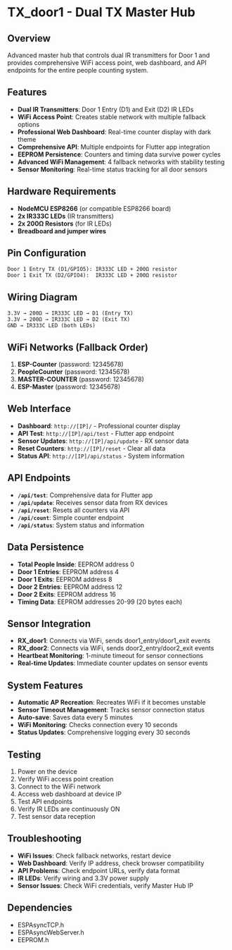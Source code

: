 # TX_door1 - Dual TX Master Hub

## Overview
Advanced master hub that controls dual IR transmitters for Door 1 and provides comprehensive WiFi access point, web dashboard, and API endpoints for the entire people counting system.

## Features
- **Dual IR Transmitters**: Door 1 Entry (D1) and Exit (D2) IR LEDs
- **WiFi Access Point**: Creates stable network with multiple fallback options
- **Professional Web Dashboard**: Real-time counter display with dark theme
- **Comprehensive API**: Multiple endpoints for Flutter app integration
- **EEPROM Persistence**: Counters and timing data survive power cycles
- **Advanced WiFi Management**: 4 fallback networks with stability testing
- **Sensor Monitoring**: Real-time status tracking for all door sensors

## Hardware Requirements
- **NodeMCU ESP8266** (or compatible ESP8266 board)
- **2x IR333C LEDs** (IR transmitters)
- **2x 200Ω Resistors** (for IR LEDs)
- **Breadboard and jumper wires**

## Pin Configuration
```
Door 1 Entry TX (D1/GPIO5): IR333C LED + 200Ω resistor
Door 1 Exit TX (D2/GPIO4):  IR333C LED + 200Ω resistor
```

## Wiring Diagram
```
3.3V → 200Ω → IR333C LED → D1 (Entry TX)
3.3V → 200Ω → IR333C LED → D2 (Exit TX)
GND → IR333C LED (both LEDs)
```

## WiFi Networks (Fallback Order)
1. **ESP-Counter** (password: 12345678)
2. **PeopleCounter** (password: 12345678)
3. **MASTER-COUNTER** (password: 12345678)
4. **ESP-Master** (password: 12345678)

## Web Interface
- **Dashboard**: `http://[IP]/` - Professional counter display
- **API Test**: `http://[IP]/api/test` - Flutter app endpoint
- **Sensor Updates**: `http://[IP]/api/update` - RX sensor data
- **Reset Counters**: `http://[IP]/reset` - Clear all data
- **Status API**: `http://[IP]/api/status` - System information

## API Endpoints
- **`/api/test`**: Comprehensive data for Flutter app
- **`/api/update`**: Receives sensor data from RX devices
- **`/api/reset`**: Resets all counters via API
- **`/api/count`**: Simple counter endpoint
- **`/api/status`**: System status and information

## Data Persistence
- **Total People Inside**: EEPROM address 0
- **Door 1 Entries**: EEPROM address 4
- **Door 1 Exits**: EEPROM address 8
- **Door 2 Entries**: EEPROM address 12
- **Door 2 Exits**: EEPROM address 16
- **Timing Data**: EEPROM addresses 20-99 (20 bytes each)

## Sensor Integration
- **RX_door1**: Connects via WiFi, sends door1_entry/door1_exit events
- **RX_door2**: Connects via WiFi, sends door2_entry/door2_exit events
- **Heartbeat Monitoring**: 1-minute timeout for sensor connections
- **Real-time Updates**: Immediate counter updates on sensor events

## System Features
- **Automatic AP Recreation**: Recreates WiFi if it becomes unstable
- **Sensor Timeout Management**: Tracks sensor connection status
- **Auto-save**: Saves data every 5 minutes
- **WiFi Monitoring**: Checks connection every 10 seconds
- **Status Updates**: Comprehensive logging every 30 seconds

## Testing
1. Power on the device
2. Verify WiFi access point creation
3. Connect to the WiFi network
4. Access web dashboard at device IP
5. Test API endpoints
6. Verify IR LEDs are continuously ON
7. Test sensor data reception

## Troubleshooting
- **WiFi Issues**: Check fallback networks, restart device
- **Web Dashboard**: Verify IP address, check browser compatibility
- **API Problems**: Check endpoint URLs, verify data format
- **IR LEDs**: Verify wiring and 3.3V power supply
- **Sensor Issues**: Check WiFi credentials, verify Master Hub IP

## Dependencies
- ESPAsyncTCP.h
- ESPAsyncWebServer.h
- EEPROM.h 